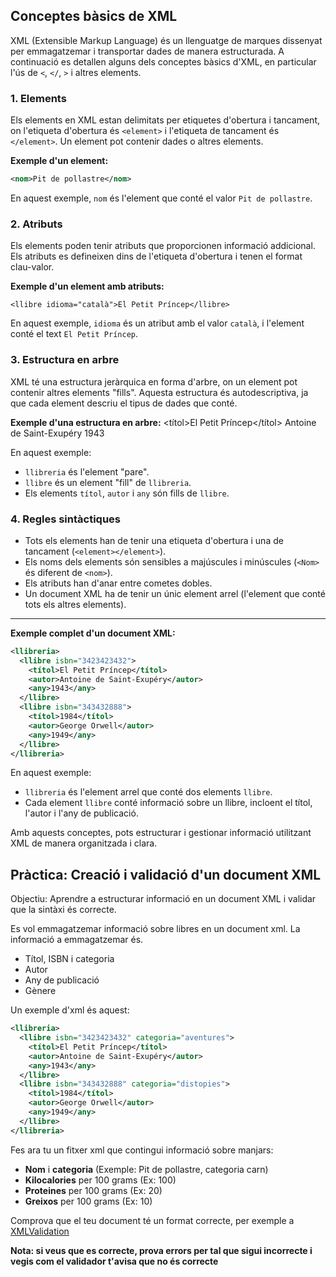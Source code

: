 ## Conceptes bàsics de XML

XML (Extensible Markup Language) és un llenguatge de marques dissenyat per emmagatzemar i transportar dades de manera estructurada. A continuació es detallen alguns dels conceptes bàsics d'XML, en particular l'ús de `<`, `</`, `>` i altres elements.

### 1. **Elements**
Els elements en XML estan delimitats per etiquetes d'obertura i tancament, on l'etiqueta d'obertura és `<element>` i l'etiqueta de tancament és `</element>`. Un element pot contenir dades o altres elements.

**Exemple d'un element:**
```xml
<nom>Pit de pollastre</nom>
```

En aquest exemple, `nom` és l'element que conté el valor `Pit de pollastre`.

### 2. **Atributs**
Els elements poden tenir atributs que proporcionen informació addicional. Els atributs es defineixen dins de l'etiqueta d'obertura i tenen el format clau-valor.

**Exemple d'un element amb atributs:**
```
<llibre idioma="català">El Petit Príncep</llibre>
```

En aquest exemple, `idioma` és un atribut amb el valor `català`, i l'element conté el text `El Petit Príncep`.

### 3. **Estructura en arbre**
XML té una estructura jeràrquica en forma d'arbre, on un element pot contenir altres elements "fills". Aquesta estructura és autodescriptiva, ja que cada element descriu el tipus de dades que conté.

**Exemple d'una estructura en arbre:**
<llibreria>
  <llibre>
    <títol>El Petit Príncep</títol>
    <autor>Antoine de Saint-Exupéry</autor>
    <any>1943</any>
  </llibre>
</llibreria>

En aquest exemple:
- `llibreria` és l'element "pare".
- `llibre` és un element "fill" de `llibreria`.
- Els elements `títol`, `autor` i `any` són fills de `llibre`.

### 4. **Regles sintàctiques**
- Tots els elements han de tenir una etiqueta d'obertura i una de tancament (`<element></element>`).
- Els noms dels elements són sensibles a majúscules i minúscules (`<Nom>` és diferent de `<nom>`).
- Els atributs han d'anar entre cometes dobles.
- Un document XML ha de tenir un únic element arrel (l'element que conté tots els altres elements).

---

**Exemple complet d'un document XML:**
```xml
<llibreria>
  <llibre isbn="3423423432">
    <títol>El Petit Príncep</títol>
    <autor>Antoine de Saint-Exupéry</autor>
    <any>1943</any>
  </llibre>
  <llibre isbn="343432888">
    <títol>1984</títol>
    <autor>George Orwell</autor>
    <any>1949</any>
  </llibre>
</llibreria>
```

En aquest exemple:
- `llibreria` és l'element arrel que conté dos elements `llibre`.
- Cada element `llibre` conté informació sobre un llibre, incloent el títol, l'autor i l'any de publicació.

Amb aquests conceptes, pots estructurar i gestionar informació utilitzant XML de manera organitzada i clara.


## Pràctica: Creació i validació d'un document XML

Objectiu: Aprendre a estructurar informació en un document XML i validar que la sintàxi és correcte.


Es vol emmagatzemar informació sobre libres en un document xml. La informació a emmagatzemar és.

* Títol, ISBN i categoria
* Autor
* Any de publicació
* Gènere

Un exemple d'xml és aquest:

```xml
<llibreria>
  <llibre isbn="3423423432" categoria="aventures">
    <títol>El Petit Príncep</títol>
    <autor>Antoine de Saint-Exupéry</autor>
    <any>1943</any>
  </llibre>
  <llibre isbn="343432888" categoria="distopies">
    <títol>1984</títol>
    <autor>George Orwell</autor>
    <any>1949</any>
  </llibre>
</llibreria>
```

Fes ara tu un fitxer xml que contingui informació sobre manjars:

* **Nom** i **categoria** (Exemple: Pit de pollastre, categoria carn)
* **Kilocalories** per 100 grams (Ex: 100)
* **Proteines** per 100 grams (Ex: 20)
* **Greixos** per 100 grams (Ex: 10)

Comprova que el teu document té un format correcte, per exemple a [XMLValidation](https://www.xmlvalidation.com/)

__Nota: si veus que es correcte, prova errors per tal que sigui incorrecte i vegis com el validador t'avisa que no és correcte__